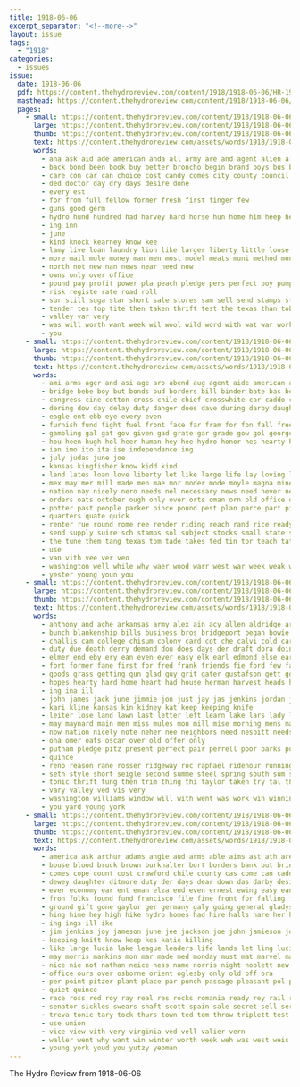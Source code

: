 ```yaml
---
title: 1918-06-06
excerpt_separator: "<!--more-->"
layout: issue
tags:
  - "1918"
categories:
  - issues
issue:
  date: 1918-06-06
  pdf: https://content.thehydroreview.com/content/1918/1918-06-06/HR-1918-06-06.pdf
  masthead: https://content.thehydroreview.com/content/1918/1918-06-06/masthead/HR-1918-06-06.jpg
  pages:
    - small: https://content.thehydroreview.com/content/1918/1918-06-06/small/HR-1918-06-06-01.jpg
      large: https://content.thehydroreview.com/content/1918/1918-06-06/large/HR-1918-06-06-01.jpg
      thumb: https://content.thehydroreview.com/content/1918/1918-06-06/thumbnails/HR-1918-06-06-01.jpg
      text: https://content.thehydroreview.com/assets/words/1918/1918-06-06/HR-1918-06-06-01.txt
      words:
        - ana ask aid ade american anda all army are and agent alien ale ago
        - back bond been book buy better broncho begin brand boys bus bank blow barber but best buyers
        - care con car can choice cost candy comes city county council courage caddo candies cold cart common come camp
        - ded doctor day dry days desire done
        - every est
        - for from full fellow former fresh first finger few
        - guns good germ
        - hydro hund hundred had harvey hard horse hun home him heep hey held hicke hot hoffman habit has
        - ing inn
        - june
        - kind knock kearney know kee
        - lamy live loan laundry lion like larger liberty little loose lay last
        - more mail mule money man men most model meats muni method mona many much
        - north not new nan news near need now
        - owns only over office
        - pound pay profit power pla peach pledge pers perfect poy pump person pleasant post plan
        - risk registe rate road roll
        - sur still suga star short sale stores sam sell send stamps sturdy shanks single school saving speak suit sales shoe sunday save shorten service stain space soon stamp
        - tender tes top tite then taken thrift test the texas than tobacco travis take them telling
        - valley var very
        - was will worth want week wil wool wild word with wat war work water world wheel winning
        - you
    - small: https://content.thehydroreview.com/content/1918/1918-06-06/small/HR-1918-06-06-02.jpg
      large: https://content.thehydroreview.com/content/1918/1918-06-06/large/HR-1918-06-06-02.jpg
      thumb: https://content.thehydroreview.com/content/1918/1918-06-06/thumbnails/HR-1918-06-06-02.jpg
      text: https://content.thehydroreview.com/assets/words/1918/1918-06-06/HR-1918-06-06-02.txt
      words:
        - ami arms ager and asi age aro abend aug agent aide american all ahir are aboy avance ane ast arkansas arndt
        - bridge bebe boy but bonds bud borders bill binder bate bas bean bond bull banks bine best began bis been buy bring bottles bright bills bins battle better bank big bear bia bein business boon bow black
        - congress cine cotton cross chile chief crosswhite car caddo can cheeks came con comfort carly cami cash chance calvary chase cooper colorado county city cashier company chee certain camp coe cane capa cold
        - dering dow day delay duty danger does dave during darby daughters demand dross due dee der doing dellar
        - eagle ent ebb eye every even
        - furnish fund fight fuel front face far fram for fon fall free friends fun few funston fin found farm faith fine ford foe first full fer fark from falls
        - gambling gal gat gov given gad grate gar grade gow gol george getting good gee ganon going guy gana general gen glad gabe
        - hou heen hugh hol heer human hey hee hydro honor hes hearty her had hand husband heger him hus hin hen hare has house hour heard heart hudson hea hie how hatfield hoes head hag hext
        - ian imo ito ita ise independence ing
        - july judas june joe
        - kansas kingfisher know kidd kind
        - land lates loan love liberty let like large life lay loving last look law likely later lave less louis lane
        - mex may mer mill made men mae mor moder mode moyle magna mines man montana moore miller mens must most mean means
        - nation nay nicely nero needs nel necessary news need never new nee not nesbitt nordyke now
        - orders oats october ough only over orts oman orn old office ove
        - potter past people parker pince pound pest plan parce part pins post purchase peace pent poel pain por place pater person proper public president pure ponds
        - quarters quate quick
        - renter rue round rome ree render riding reach rand rice ready ring rathi read rien rent red rill ruen
        - send supply suire sch stamps sol subject stocks small state sur stolen smi seal seems special shaffer show six short shall sil saving super size such service space sweet states sous stand stamp sor sale sir store seok style saturday surplus signs said spring sword sean soul sos she stole stock see summer salb sali schmidt
        - the tune them tang texas tom tade takes ted tin tor teach tat tie thing thore than teh town take toward teron try tho tonic thy
        - use
        - van vith vee ver veo
        - washington well while why waer wood warr west war week weak words wil world way wash western ware wait work will warning was with winter win went
        - yester young youn you
    - small: https://content.thehydroreview.com/content/1918/1918-06-06/small/HR-1918-06-06-03.jpg
      large: https://content.thehydroreview.com/content/1918/1918-06-06/large/HR-1918-06-06-03.jpg
      thumb: https://content.thehydroreview.com/content/1918/1918-06-06/thumbnails/HR-1918-06-06-03.jpg
      text: https://content.thehydroreview.com/assets/words/1918/1918-06-06/HR-1918-06-06-03.txt
      words:
        - anthony and ache arkansas army alex ain acy allen aldridge are ave alter arty all abbott ana alton able alfred angell ake anderson alt ard alfalfa ane america aud
        - bunch blankenship bills business bros bridgeport began bowie bro been bidding boys better but block bedwell binge bowling bottom ball baby both blake boy battle bottle back blaine binger best brother blader brass balance buy bez brand bank bell bun brown
        - challis cam college chisum colony card cot che calvi cold carl canon col carrier city car cher come cream care cotton collier cooper curtis clerk case cross charlie comfort calico crissman caney child coup calvert call comes county caddo came cox chopper can church clarence clark change cation cate cobb corn cash
        - duty due death derry demand dou does days der draft dora doing dress day dewey
        - elmer end eby ery ean even ever easy elk earl edmond else ear erro
        - fort former fane first for fred frank friends fie ford few faith famous fost fea fellow folks fron friday fate fall full friend filling from fellows fuel felton fast fine farm fix
        - goods grass getting gun glad guy grit gater gustafson gett going gelling guest gard gain grade good gave griffin
        - hopes hearty hard home heart had house herman harvest heads hydro hatfield him harry hay hinton hed how homes hight hanger hew hoy hey holiday homer her hin helder hort hosp hae hint has hose heading hand high
        - ing ina ill
        - john james jack june jimmie jon just jay jas jenkins jordan jacob jackson
        - kari kline kansas kin kidney kat keep keeping knife
        - leiter lose land lawn last letter left learn lake lars lady let lynch lester lay large list lloyd live lookeba leip ling light little line
        - may maynard main men miss mules mon mill mise morning mens matter monday mona mowers man mail mille mower much many made mone mills master
        - now nation nicely note neher nee neighbors need nesbitt needs nove neph north new nen name neighbor nil news night not
        - ona omer oats oscar over old offer only
        - putnam pledge pitz present perfect pair perrell poor parks pounds plant pete pope porter plan pauls paul part past pleasant per points pretty pape pie price
        - quince
        - reno reason rane rosser ridgeway roc raphael ridenour running regular robertson reen roy real rel ren reach ruth route rey
        - seth style short seigle second summe steel spring south sum star stockton snow sad siow siefert sons she spencer school store sale sunday space service saving silks slay summer sane special showers sickles smith stamps sills sare saturday strong sano see sheers simple seifert shirts snapp salt son
        - tonic thrift tung then trim thing thi taylor taken try tal them ton take the town ted ten tor trench terrell trial tron toward tufts talk tami truly
        - vary valley ved vis very
        - washington williams window will with went was work win winning woods wheel wisely week worth weeks wils wonders way watch world weatherford wife well weather working willie wilson william winter wise want war while
        - you yard young york
    - small: https://content.thehydroreview.com/content/1918/1918-06-06/small/HR-1918-06-06-04.jpg
      large: https://content.thehydroreview.com/content/1918/1918-06-06/large/HR-1918-06-06-04.jpg
      thumb: https://content.thehydroreview.com/content/1918/1918-06-06/thumbnails/HR-1918-06-06-04.jpg
      text: https://content.thehydroreview.com/assets/words/1918/1918-06-06/HR-1918-06-06-04.txt
      words:
        - america ask arthur adams angie aud arms able aims ast ath are avis and ausland american allen all aid august assaf arla ally
        - bouse blood bruck brown burkhalter bort borders bank but bring bien blacks best beulah both bogart been born baptist business book break boys belle burst blatter bump better boy bear bond buy breath bene brothers bridgeport barbe busi barret bradley borne back
        - comes cope count cost crawford chile county cas come can caddo camp chas call city company court car came clarence cen citizen commer cora card consul cant carney cherry cherish clyde credit canning cam cai
        - dewey daughter ditmore duty der days dear down das darby desire darko del dread deep devol depot doc doing dunnington day davenport
        - ever economy ear ent eman elza end even ernest ewing easy ean every ell
        - fron folks found fund francisco file fine front for falling fight fate few fond foreman friday first fell frank friend fuel felt fellow fleet frost flag fitting from fer
        - ground gift gone gaylor ger germany galy going general gladys gordon gustafson good green grain goplin griffin guess getting grand grew grow goes german gon glad
        - hing hime hey high hike hydro homes had hire halls hare her hair hand hearing herndon horwedel hof hawkins helen health hite hamilton house him hile hercules home husband hatfield hinton henke hever hames heard helper has harmon half
        - ing ings ill ike
        - jim jenkins joy jameson june jee jackson joe john jamieson jolin joel just jaques
        - keeping knitt know keep kes katie killing
        - like large lucia lake league leaders life lands let ling lucile land lass lot loyal lay look loy left last len long little laska lawyer lynch loa lover law
        - may morris mankins mon mar made med monday must mat marvel mans money mean marks mankin more mobile meth men mile marry morning most miss might minuto mighty marines marine many
        - nice nie not nathan neice ness name norris night noblett new now never naught needs ner nephew news nance north
        - office ours over osborne orient oglesby only old off ora
        - per point pitzer plant place par punch passage pleasant pol people plain price pec poor present post prough peace president
        - quiet quince
        - race ross red roy ray real res rocks romania ready rey rail roads reap rewa rein ridge reasons rogers room reva read ridenour ram rain rob
        - senator sickles swears shaft scott spain sale secret sell service stress stay speech set see suter stands shanks states sir schools sales small stout sister san stafford she struck standard setting stops sur shelton supply say save star such sue sermon saturday short sieg street soon sunday shall score stead sun second sedan spring stuff stickler surgeon stacy seer springs speed seth son
        - treva tonic tary tock thurs town ted tom throw triplett test thousand taken than trip them toe thing talk taylor tennessee tho the thee take thi
        - use union
        - vice view vith very virginia ved vell valier vern
        - waller went why want win winter worth week weh was west weis wear word weatherford war willet wife willis western weeks will well work won with willie wile wil world words way wish
        - young york youd you yutzy yeoman
---
```


The Hydro Review from 1918-06-06

<!--more-->


